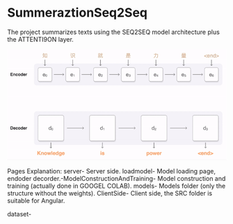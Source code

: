 # SummeraztionSeq2Seq
The project summarizes texts using the SEQ2SEQ model architecture plus the ATTENTI9ON layer.

![alt text](image.png)

Pages Explanation:
server- Server side.
loadmodel- Model loading page, endoder decorder.-ModelConstructionAndTraining- Model construction and training (actually done in GOOGEL COLAB).
models- Models folder (only the structure without the weights).
ClientSide- Client side, the SRC folder is suitable for Angular.

dataset-